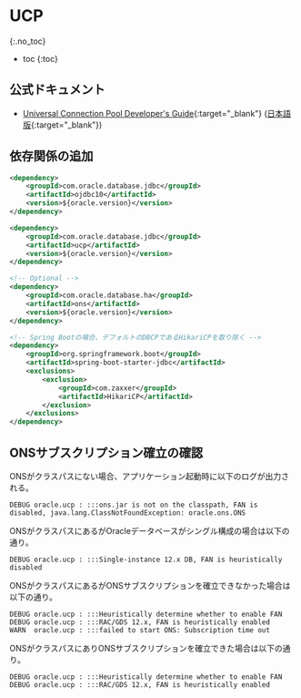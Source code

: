 # UCP
{:.no_toc}

* toc
{:toc}

## 公式ドキュメント
- [Universal Connection Pool Developer's Guide](https://docs.oracle.com/en/database/oracle/oracle-database/19/jjucp/index.html){:target="_blank"} ([日本語版](https://docs.oracle.com/cd/F19136_01/jjucp/index.html){:target="_blank"})

## 依存関係の追加
```xml
<dependency>
    <groupId>com.oracle.database.jdbc</groupId>
    <artifactId>ojdbc10</artifactId>
    <version>${oracle.version}</version>
</dependency>

<dependency>
    <groupId>com.oracle.database.jdbc</groupId>
    <artifactId>ucp</artifactId>
    <version>${oracle.version}</version>
</dependency>

<!-- Optional -->
<dependency>
    <groupId>com.oracle.database.ha</groupId>
    <artifactId>ons</artifactId>
    <version>${oracle.version}</version>
</dependency>

<!-- Spring Bootの場合、デフォルトのDBCPであるHikariCPを取り除く -->
<dependency>
    <groupId>org.springframework.boot</groupId>
    <artifactId>spring-boot-starter-jdbc</artifactId>
    <exclusions>
        <exclusion>
            <groupId>com.zaxxer</groupId>
            <artifactId>HikariCP</artifactId>
        </exclusion>
    </exclusions>
</dependency>
```

## ONSサブスクリプション確立の確認

ONSがクラスパスにない場合、アプリケーション起動時に以下のログが出力される。

```
DEBUG oracle.ucp : :::ons.jar is not on the classpath, FAN is disabled, java.lang.ClassNotFoundException: oracle.ons.ONS
```

ONSがクラスパスにあるがOracleデータベースがシングル構成の場合は以下の通り。

```
DEBUG oracle.ucp : :::Single-instance 12.x DB, FAN is heuristically disabled
```

ONSがクラスパスにあるがONSサブスクリプションを確立できなかった場合は以下の通り。

```
DEBUG oracle.ucp : :::Heuristically determine whether to enable FAN
DEBUG oracle.ucp : :::RAC/GDS 12.x, FAN is heuristically enabled
WARN  oracle.ucp : :::failed to start ONS: Subscription time out
```

ONSがクラスパスにありONSサブスクリプションを確立できた場合は以下の通り。

```
DEBUG oracle.ucp : :::Heuristically determine whether to enable FAN
DEBUG oracle.ucp : :::RAC/GDS 12.x, FAN is heuristically enabled
```

